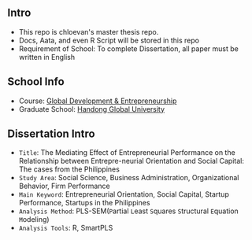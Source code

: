 ## Intro 
- This repo is chloevan's master thesis repo.
- Docs, Aata, and even R Script will be stored in this repo
- Requirement of School: To complete Dissertation, all paper must be written in English

## School Info
- Course: [Global Development & Entrepreneurship](http://www.handong.edu/eng/admission/graduate/entrepreneurship/)
- Graduate School: [Handong Global University](http://www.handong.edu/eng/)

## Dissertation Intro
- `Title`: The Mediating Effect of Entrepreneurial Performance on the Relationship between Entrepre-neurial Orientation and Social Capital: The cases from the Philippines
- `Study Area`: Social Science, Business Administration, Organizational Behavior, Firm Performance
- `Main Keyword`: Entrepreneurial Orientation, Social Capital, Startup Performance, Startups in the Philippines
- `Analysis Method`: PLS-SEM(`P`artial `L`east `S`quares `S`tructural `E`quation `M`odeling)
- `Analysis Tools`: R, SmartPLS
